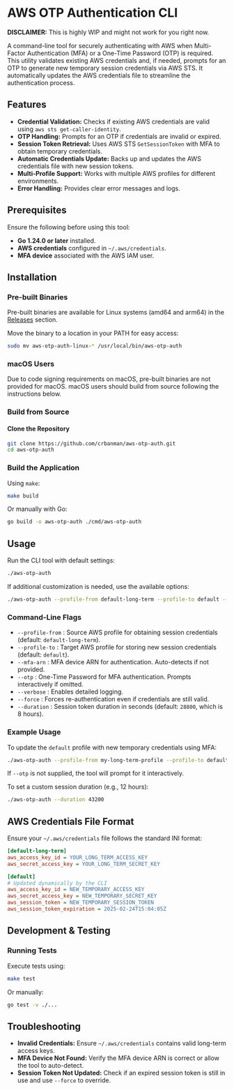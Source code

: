 # AWS OTP Authentication CLI

**DISCLAIMER:** This is highly WIP and might not work for you right now.

A command-line tool for securely authenticating with AWS when Multi-Factor Authentication (MFA) or a One-Time Password (OTP) is required. This utility validates existing AWS credentials and, if needed, prompts for an OTP to generate new temporary session credentials via AWS STS. It automatically updates the AWS credentials file to streamline the authentication process.

## Features

- **Credential Validation:** Checks if existing AWS credentials are valid using `aws sts get-caller-identity`.
- **OTP Handling:** Prompts for an OTP if credentials are invalid or expired.
- **Session Token Retrieval:** Uses AWS STS `GetSessionToken` with MFA to obtain temporary credentials.
- **Automatic Credentials Update:** Backs up and updates the AWS credentials file with new session tokens.
- **Multi-Profile Support:** Works with multiple AWS profiles for different environments.
- **Error Handling:** Provides clear error messages and logs.

## Prerequisites

Ensure the following before using this tool:

- **Go 1.24.0 or later** installed.
- **AWS credentials** configured in `~/.aws/credentials`.
- **MFA device** associated with the AWS IAM user.

## Installation

### Pre-built Binaries

Pre-built binaries are available for Linux systems (amd64 and arm64) in the [Releases](https://github.com/crbanman/aws-otp-auth/releases) section.

Move the binary to a location in your PATH for easy access:

```bash
sudo mv aws-otp-auth-linux-* /usr/local/bin/aws-otp-auth
```

### macOS Users

Due to code signing requirements on macOS, pre-built binaries are not provided for macOS. macOS users should build from source following the instructions below.

### Build from Source

#### Clone the Repository

```bash
git clone https://github.com/crbanman/aws-otp-auth.git
cd aws-otp-auth
```

### Build the Application

Using `make`:

```bash
make build
```

Or manually with Go:

```bash
go build -o aws-otp-auth ./cmd/aws-otp-auth
```

## Usage

Run the CLI tool with default settings:

```bash
./aws-otp-auth
```

If additional customization is needed, use the available options:

```bash
./aws-otp-auth --profile-from default-long-term --profile-to default --mfa-arn arn:aws:iam::123456789012:mfa/your-user --otp 123456 --verbose
```

### Command-Line Flags

- `--profile-from` : Source AWS profile for obtaining session credentials (default: `default-long-term`).
- `--profile-to` : Target AWS profile for storing new session credentials (default: `default`).
- `--mfa-arn` : MFA device ARN for authentication. Auto-detects if not provided.
- `--otp` : One-Time Password for MFA authentication. Prompts interactively if omitted.
- `--verbose` : Enables detailed logging.
- `--force` : Forces re-authentication even if credentials are still valid.
- `--duration` : Session token duration in seconds (default: `28800`, which is 8 hours).

### Example Usage

To update the `default` profile with new temporary credentials using MFA:

```bash
./aws-otp-auth --profile-from my-long-term-profile --profile-to default --mfa-arn arn:aws:iam::123456789012:mfa/my-mfa-device
```

If `--otp` is not supplied, the tool will prompt for it interactively.

To set a custom session duration (e.g., 12 hours):

```bash
./aws-otp-auth --duration 43200
```

## AWS Credentials File Format

Ensure your `~/.aws/credentials` file follows the standard INI format:

```ini
[default-long-term]
aws_access_key_id = YOUR_LONG_TERM_ACCESS_KEY
aws_secret_access_key = YOUR_LONG_TERM_SECRET_KEY

[default]
# Updated dynamically by the CLI
aws_access_key_id = NEW_TEMPORARY_ACCESS_KEY
aws_secret_access_key = NEW_TEMPORARY_SECRET_KEY
aws_session_token = NEW_TEMPORARY_SESSION_TOKEN
aws_session_token_expiration = 2025-02-24T15:04:05Z
```

## Development & Testing

### Running Tests

Execute tests using:

```bash
make test
```

Or manually:

```bash
go test -v ./...
```

## Troubleshooting

- **Invalid Credentials:** Ensure `~/.aws/credentials` contains valid long-term access keys.
- **MFA Device Not Found:** Verify the MFA device ARN is correct or allow the tool to auto-detect.
- **Session Token Not Updated:** Check if an expired session token is still in use and use `--force` to override.
